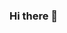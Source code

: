 ### Hi there 👋

<!--
**Amberkalse1/Amberkalse1** is a ✨ _special_ ✨ repository because its `README.md` (this file) appears on your GitHub profile.

Here are some ideas to get you started:

- 🔭 I’m currently working on my GitHub skills
- 🌱 I’m currently learning GitHub
- 👯 I’m looking to collaborate on branches
- 🤔 I’m looking for help with GitHub
- 💬 Ask me about 
- 📫 How to reach me: 
- 😄 Pronouns: Amber
- ⚡ Fun fact: I love birds 
-->
